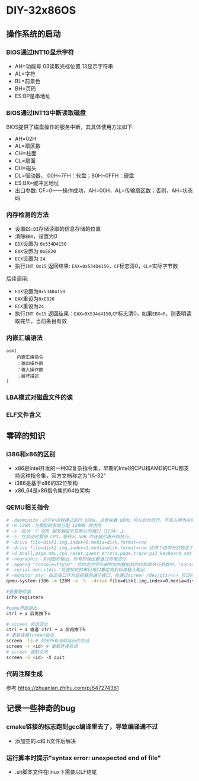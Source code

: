 # DIY-32x86OS

## 操作系统的启动
### BIOS通过INT10显示字符
+ AH=功能号 03读取光标位置 13显示字符串
+ AL=字符
+ BL=前景色
+ BH=页码
+ ES:BP是串地址


### BIOS通过INT13中断读取磁盘
BIOS提供了磁盘操作的服务中断，其具体使用方法如下:
+ AH=02H
+ AL=扇区数
+ CH=柱面
+ CL=扇面
+ DH=磁头
+ DL=驱动器， 00H~7FH：软盘；80H~0FFH：硬盘
+ ES:BX=缓冲区地址
+ 出口参数: CF=0——操作成功，AH=00H，AL=传输扇区数；否则，AH=状态码

### 内存检测的方法
+ 设置`ES:DI`存储读取的信息存储的位置
+ 清除`EBX`，设置为0
+ `EDX`设置为 `0x534D4150`
+ `EAX`设置为 `0xE820`
+ `ECX`设置为 `24`
+ 执行`INT 0x15`
返回结果: `EAX=0x534D4150`，`CF`标志清0，`CL`=实际字节数

后续调用:
+ `EDX`设置为`0x534D4150`
+ `EAX`重设为`0xE820`
+ `ECX`重设为`24`
+ 执行`INT 0x15`
返回结果：`EAX=0X534d4150`,`CF`标志清0，如果`EBX=0`，则表明读取完毕，当前条目有效

### 内嵌汇编语法
```
asm(
    内嵌汇编指令
    ：输出操作数
    ：输入操作数
    ：破坏描述
)
```
### LBA模式对磁盘文件的读


### ELF文件含义

## 零碎的知识
### i386和x86的区别
+ x86是Intel开发的一种32复杂指令集，早期的Intel的CPU和AMD的CPU都支持这种指令集，官方文档称之为"IA-32"
+ i386是基于x86的32位架构
+ x86_64是x86指令集的64位架构

### QEMU相关指令
```bash
# -daemonize：以守护进程模式运行 QEMU。这意味着 QEMU 将在后台运行，不会占用当前的终端会话
# -m 128M：为模拟的系统分配 128MB 的内存
# -s：启动一个 GDB 服务器监听在默认的端口（1234）上
# -S：在启动时暂停 CPU，等待从 GDB 的连接后再开始执行。
# -drive file=disk1.img,index=0,media=disk,format=raw 
# -drive file=disk2.img,index=1,media=disk,format=raw 这两个选项分别指定了两个磁盘映像文件（disk1.img 和 disk2.img）作为原始格式（raw）的磁盘驱动器添加到模拟的系统中。index=0 和 index=1 分别指定了它们的驱动器顺序
# -d pcall,page,mmu,cpu_reset,guest_errors,page,trace:ps2_keyboard_set_translation：启用不同的调试输出选项。这些选项包括打印系统调用（pcall）、页面相关的事件（page）、内存管理单元（MMU）事件、CPU 重置事件、来自虚拟客户机的错误以及跟踪 PS/2 键盘的设置转换函数
# -nographic：关闭图形输出，所有的输出都通过终端进行
# -append "console=ttyS0"：将给定的字符串附加到模拟机的内核命令行参数中。"console=ttyS0" 告诉内核使用第一个串行端口作为主控制台
# -serial mon:stdio：将虚拟机的串行端口重定向到标准输入输出
# -monitor pty: 指定串口作为监控器的通讯接口，在通过screen /dev/pts/<n> 可访问该监控器
qemu-system-i386 -m 128M -s -S  -drive file=disk1.img,index=0,media=disk,format=raw -nographic -monitor pty -d pcall,page,mmu,cpu_reset,guest_errors,trace:ps2_keyboard_set_translation 

#查看寄存器
info registers

#qemu界面退出
ctrl + a 后再按下x

# screen 会话退出
ctrl + d 或者 ctrl + a 后再按下k
# 重新连接screen会话
screen -ls # 列出所有当前运行的会话
screen -r <id> # 重新连接会话
# screen 强制关闭
screen -S <id> -X quit
```

### 代码注释生成
参考 https://zhuanlan.zhihu.com/p/647274361

## 记录一些神奇的bug
### cmake链接的标志跑到gcc编译里去了，导致编译通不过
+ 添加空的.c和.h文件后解决

### 运行脚本时提示"syntax error: unexpected end of file"
+ .sh脚本文件在linux下需要以LF结尾

